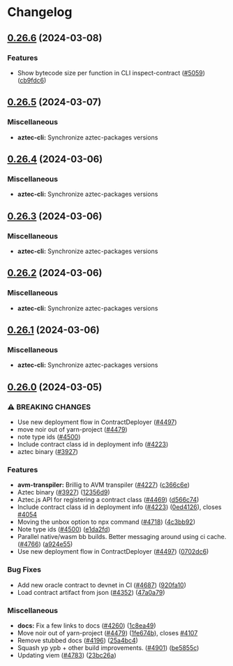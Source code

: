 # Changelog

## [0.26.6](https://github.com/AztecProtocol/aztec-packages/compare/aztec-cli-v0.26.5...aztec-cli-v0.26.6) (2024-03-08)


### Features

* Show bytecode size per function in CLI inspect-contract ([#5059](https://github.com/AztecProtocol/aztec-packages/issues/5059)) ([cb9fdc6](https://github.com/AztecProtocol/aztec-packages/commit/cb9fdc6b5069ee2ab8fb1f68f369e360039fa18b))

## [0.26.5](https://github.com/AztecProtocol/aztec-packages/compare/aztec-cli-v0.26.4...aztec-cli-v0.26.5) (2024-03-07)


### Miscellaneous

* **aztec-cli:** Synchronize aztec-packages versions

## [0.26.4](https://github.com/AztecProtocol/aztec-packages/compare/aztec-cli-v0.26.3...aztec-cli-v0.26.4) (2024-03-06)


### Miscellaneous

* **aztec-cli:** Synchronize aztec-packages versions

## [0.26.3](https://github.com/AztecProtocol/aztec-packages/compare/aztec-cli-v0.26.2...aztec-cli-v0.26.3) (2024-03-06)


### Miscellaneous

* **aztec-cli:** Synchronize aztec-packages versions

## [0.26.2](https://github.com/AztecProtocol/aztec-packages/compare/aztec-cli-v0.26.1...aztec-cli-v0.26.2) (2024-03-06)


### Miscellaneous

* **aztec-cli:** Synchronize aztec-packages versions

## [0.26.1](https://github.com/AztecProtocol/aztec-packages/compare/aztec-cli-v0.26.0...aztec-cli-v0.26.1) (2024-03-06)


### Miscellaneous

* **aztec-cli:** Synchronize aztec-packages versions

## [0.26.0](https://github.com/AztecProtocol/aztec-packages/compare/aztec-cli-v0.25.0...aztec-cli-v0.26.0) (2024-03-05)


### ⚠ BREAKING CHANGES

* Use new deployment flow in ContractDeployer ([#4497](https://github.com/AztecProtocol/aztec-packages/issues/4497))
* move noir out of yarn-project ([#4479](https://github.com/AztecProtocol/aztec-packages/issues/4479))
* note type ids ([#4500](https://github.com/AztecProtocol/aztec-packages/issues/4500))
* Include contract class id in deployment info ([#4223](https://github.com/AztecProtocol/aztec-packages/issues/4223))
* aztec binary ([#3927](https://github.com/AztecProtocol/aztec-packages/issues/3927))

### Features

* **avm-transpiler:** Brillig to AVM transpiler ([#4227](https://github.com/AztecProtocol/aztec-packages/issues/4227)) ([c366c6e](https://github.com/AztecProtocol/aztec-packages/commit/c366c6e6d5c9f28a5dc92a303dcab4a23fb2d84e))
* Aztec binary ([#3927](https://github.com/AztecProtocol/aztec-packages/issues/3927)) ([12356d9](https://github.com/AztecProtocol/aztec-packages/commit/12356d9e34994a239d5612798c1bc82fa3d26562))
* Aztec.js API for registering a contract class ([#4469](https://github.com/AztecProtocol/aztec-packages/issues/4469)) ([d566c74](https://github.com/AztecProtocol/aztec-packages/commit/d566c74786a1ea960e9beee4599c1fdedc7ae6eb))
* Include contract class id in deployment info ([#4223](https://github.com/AztecProtocol/aztec-packages/issues/4223)) ([0ed4126](https://github.com/AztecProtocol/aztec-packages/commit/0ed41261ae43e21f695c35ad753e07adfaaa55f9)), closes [#4054](https://github.com/AztecProtocol/aztec-packages/issues/4054)
* Moving the unbox option to npx command ([#4718](https://github.com/AztecProtocol/aztec-packages/issues/4718)) ([4c3bb92](https://github.com/AztecProtocol/aztec-packages/commit/4c3bb9294fc10ff4663275c952e277eaa7ecd647))
* Note type ids ([#4500](https://github.com/AztecProtocol/aztec-packages/issues/4500)) ([e1da2fd](https://github.com/AztecProtocol/aztec-packages/commit/e1da2fd509c75d7886b95655d233165e087cf2ed))
* Parallel native/wasm bb builds. Better messaging around using ci cache. ([#4766](https://github.com/AztecProtocol/aztec-packages/issues/4766)) ([a924e55](https://github.com/AztecProtocol/aztec-packages/commit/a924e55393daa89fbba3a87cf019977286104b59))
* Use new deployment flow in ContractDeployer ([#4497](https://github.com/AztecProtocol/aztec-packages/issues/4497)) ([0702dc6](https://github.com/AztecProtocol/aztec-packages/commit/0702dc6988149258124184b85d38db930effe0e7))


### Bug Fixes

* Add new oracle contract to devnet in CI ([#4687](https://github.com/AztecProtocol/aztec-packages/issues/4687)) ([920fa10](https://github.com/AztecProtocol/aztec-packages/commit/920fa10d4d5fb476cd6d868439310452f6e8dcc5))
* Load contract artifact from json ([#4352](https://github.com/AztecProtocol/aztec-packages/issues/4352)) ([47a0a79](https://github.com/AztecProtocol/aztec-packages/commit/47a0a79f6beaa241eafc94fcae84103488a9dcef))


### Miscellaneous

* **docs:** Fix a few links to docs ([#4260](https://github.com/AztecProtocol/aztec-packages/issues/4260)) ([1c8ea49](https://github.com/AztecProtocol/aztec-packages/commit/1c8ea497fb1d64da64cb240917a60d57bd1efef8))
* Move noir out of yarn-project ([#4479](https://github.com/AztecProtocol/aztec-packages/issues/4479)) ([1fe674b](https://github.com/AztecProtocol/aztec-packages/commit/1fe674b046c694e1cbbbb2edaf5a855828bb5340)), closes [#4107](https://github.com/AztecProtocol/aztec-packages/issues/4107)
* Remove stubbed docs ([#4196](https://github.com/AztecProtocol/aztec-packages/issues/4196)) ([25a4bc4](https://github.com/AztecProtocol/aztec-packages/commit/25a4bc490a53304110e7e1f79e99f4c8b7639164))
* Squash yp ypb + other build improvements. ([#4901](https://github.com/AztecProtocol/aztec-packages/issues/4901)) ([be5855c](https://github.com/AztecProtocol/aztec-packages/commit/be5855cdbd1993155bd228afbeafee2c447b46a5))
* Updating viem ([#4783](https://github.com/AztecProtocol/aztec-packages/issues/4783)) ([23bc26a](https://github.com/AztecProtocol/aztec-packages/commit/23bc26a4859d9777c3e6dd49e351a4e6b13a989a))

